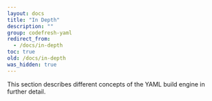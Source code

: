 ```yaml
---
layout: docs
title: "In Depth"
description: ""
group: codefresh-yaml
redirect_from:
  - /docs/in-depth
toc: true
old: /docs/in-depth
was_hidden: true
---
```

This section describes different concepts of the YAML build engine in further detail.
